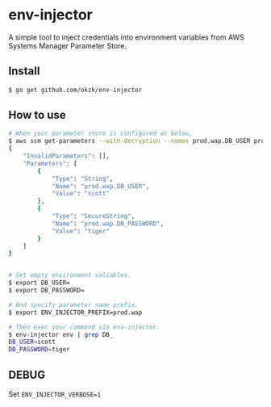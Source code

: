 # env-injector

A simple tool to inject credentials into environment variables from AWS Systems Manager Parameter Store.


## Install

```bash
$ go get github.com/okzk/env-injector

```

## How to use


``` bash
# When your parameter store is configured as below,
$ aws ssm get-parameters --with-decryption --names prod.wap.DB_USER prod.wap.DB_PASSWORD
{
    "InvalidParameters": [],
    "Parameters": [
        {
            "Type": "String",
            "Name": "prod.wap.DB_USER",
            "Value": "scott"
        },
        {
            "Type": "SecureString",
            "Name": "prod.wap.DB_PASSWORD",
            "Value": "tiger"
        }
    ]
}


# Set empty environment valiables.
$ export DB_USER=
$ export DB_PASSWORD=

# And specify parameter name prefix.
$ export ENV_INJECTOR_PREFIX=prod.wap

# Then exec your command via env-injector.
$ env-injector env | grep DB_
DB_USER=scott
DB_PASSWORD=tiger
```

## DEBUG

Set `ENV_INJECTOR_VERBOSE=1`
